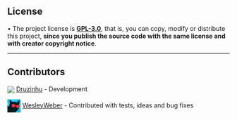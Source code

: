 ## License

• The project license is **[GPL-3.0](https://github.com/Druzinhu/Yukie-Heroku/blob/master/LICENSE)**, that is, you can copy, modify or distribute this project, **since you publish the source code with the same license and with creator copyright notice**.

------

## Contributors

<p align="left">
<img align="center" src="assets/credits/druzinhu.png?raw=true" width="30"></img> <a href="https://github.com/Druzinhu/">Druzinhu</a> - Development

<img align="center" src="assets/credits/trywesley.png?raw=true" width="30"></img> <a href="https://github.com/trywesley/">WesleyWeber</a> - Contributed with tests, ideas and bug fixes
<p>
